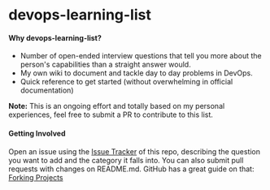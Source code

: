 # devops-learning-list

#### Why devops-learning-list? 
 - Number of open-ended interview questions that tell you more about the person's capabilities than a straight answer would. 
 - My own wiki to document and tackle day to day problems in DevOps. 
 - Quick reference to get started (without overwhelming in official documentation)
 
**Note:** This is an ongoing effort and totally based on my personal experiences, feel free to submit a PR to contribute to this list. 

#### Getting Involved
Open an issue using the [Issue Tracker](https://github.com/darshandeshmukh11/devops-learning-list/issues) of this repo, describing the question you want to add and the category it falls into.
You can also submit pull requests with changes on README.md. GitHub has a great guide on that: [Forking Projects](https://guides.github.com/activities/forking/)
